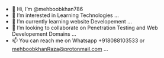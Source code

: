 - 👋 Hi, I’m @mehboobkhan786
- 👀 I’m interested in Learning Technologies ...
- 🌱 I’m currently learning website Developement ...
- 💞️ I’m looking to collaborate on Penetration Testing and Web Developement Domains ...
- 📫 You can reach me on Whatsapp +918088103533 or mehboobkhanRaza@protonmail.com ...

<!---
mehboobkhan786/mehboobkhan786 is a ✨ special ✨ repository because its `README.md` (this file) appears on your GitHub profile.
You can click the Preview link to take a look at your changes.
--->
